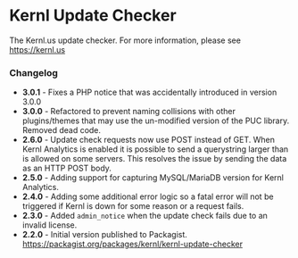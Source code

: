 Kernl Update Checker
====================

The Kernl.us update checker. For more information, please see https://kernl.us

### Changelog

- **3.0.1** - Fixes a PHP notice that was accidentally introduced in version 3.0.0
- **3.0.0** - Refactored to prevent naming collisions with other plugins/themes that may use the un-modified version of the PUC library. Removed dead code.
- **2.6.0** - Update check requests now use POST instead of GET. When Kernl Analytics is enabled it is possible to send a querystring larger than is allowed on some servers. This resolves the issue by sending the data as an HTTP POST body.
- **2.5.0** - Adding support for capturing MySQL/MariaDB version for Kernl Analytics.
- **2.4.0** - Adding some additional error logic so a fatal error will not be triggered if Kernl is down for some reason or a request fails.
- **2.3.0** - Added `admin_notice` when the update check fails due to an invalid license.
- **2.2.0** - Initial version published to Packagist. https://packagist.org/packages/kernl/kernl-update-checker